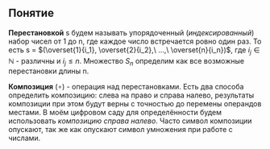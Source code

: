 ## Понятие

**Перестановкой** s будем называть упорядоченный (_индексированный_) набор чисел от 1 до n, где каждое число встречается ровно один раз. То есть s = $(\overset{1}{i_1}, \overset{2}{i_2},\ ...,\ \overset{n}{i_n})$, где $i_j \in \mathbb{N}$ - различны и $i_j \leq n$. Множество $S_n$ определим как все возможные перестановки длины n.

**Композиция** ($\circ$) - операция над перестановками. Есть два способа определить композицию: слева на право и справа налево, результаты композиции при этом будут верны с точностью до перемены операндов местами. В моём цифровом саду для определённости будем использовать _композицию справа налево_. Часто символ композиции опускают, так же как опускают символ умножения при работе с числами.